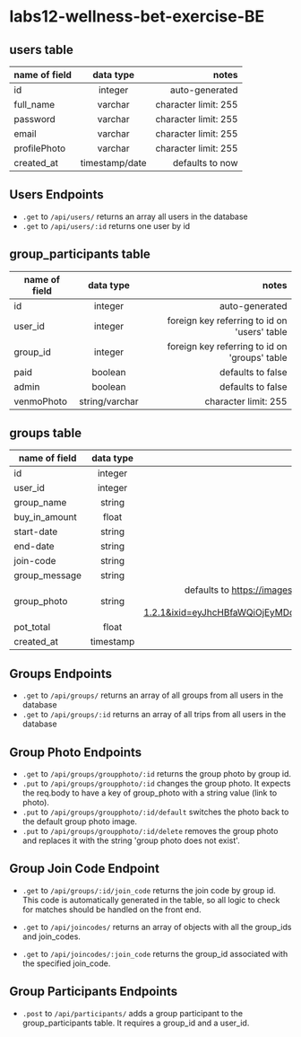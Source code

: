 # labs12-wellness-bet-exercise-BE

## users table

| name of field |   data type    |                notes |
| ------------- | :------------: | -------------------: |
| id            |    integer     |       auto-generated |
| full_name     |    varchar     | character limit: 255 |
| password      |    varchar     | character limit: 255 |
| email         |    varchar     | character limit: 255 |
| profilePhoto  |    varchar     | character limit: 255 |
| created_at    | timestamp/date |      defaults to now |

## Users Endpoints

- `.get` to `/api/users/` returns an array all users in the database
- `.get` to `/api/users/:id` returns one user by id

## group_participants table

| name of field |   data type    |                                         notes |
| ------------- | :------------: | --------------------------------------------: |
| id            |    integer     |                                auto-generated |
| user_id       |    integer     |  foreign key referring to id on 'users' table |
| group_id      |    integer     | foreign key referring to id on 'groups' table |
| paid          |    boolean     |                             defaults to false |
| admin         |    boolean     |                             defaults to false |
| venmoPhoto    | string/varchar |                          character limit: 255 |

## groups table

| name of field | data type |                                                                                                                                              notes |
| ------------- | :-------: | -------------------------------------------------------------------------------------------------------------------------------------------------: |
| id            |  integer  |                                                                                                                                     auto-generated |
| user_id       |  integer  |                                                                                                       foreign key referring to id on 'users' table |
| group_name    |  string   |                                                                                                                                        notNullable |
| buy_in_amount |   float   |                                                                                                                                        notNullable |
| start-date    |  string   |                                                                                                                                        notNullable |
| end-date      |  string   |                                                                                                                                        notNullable |
| join-code     |  string   |                                                                                                                                        notNullable |
| group_message |  string   |                                                                                                                                        notNullable |
| group_photo   |  string   | defaults to https://images.unsplash.com/photo-1539966903171-89770f33f468?ixlib=rb-1.2.1&ixid=eyJhcHBfaWQiOjEyMDd9&auto=format&fit=crop&w=1350&q=80 |
| pot_total     |   float   |                                                                                                                                        notNullable |
| created_at    | timestamp |                                                                                                               automatically generated, notNullable |

## Groups Endpoints

- `.get` to `/api/groups/` returns an array of all groups from all users in the database
- `.get` to `/api/groups/:id` returns an array of all trips from all users in the database

## Group Photo Endpoints

- `.get` to `/api/groups/groupphoto/:id` returns the group photo by group id.
- `.put` to `/api/groups/groupphoto/:id` changes the group photo. It expects the req.body to have a key of group_photo with a string value (link to photo).
- `.put` to `/api/groups/groupphoto/:id/default` switches the photo back to the default group photo image.
- `.put` to `/api/groups/groupphoto/:id/delete` removes the group photo and replaces it with the string 'group photo does not exist'.

## Group Join Code Endpoint

- `.get` to `/api/groups/:id/join_code` returns the join code by group id. This code is automatically generated in the table, so all logic to check for matches should be handled on the front end.

- `.get` to `/api/joincodes/` returns an array of objects with all the group_ids and join_codes.

- `.get` to `/api/joincodes/:join_code` returns the group_id associated with the specified join_code.

## Group Participants Endpoints

- `.post` to `/api/participants/` adds a group participant to the group_participants table. It requires a group_id and a user_id.
